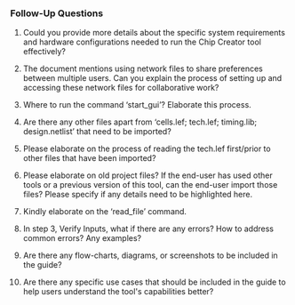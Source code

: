 ### Follow-Up Questions

1. Could you provide more details about the specific system requirements and hardware configurations needed to run the Chip Creator tool effectively?

2. The document mentions using network files to share preferences between multiple users. Can you explain the process of setting up and accessing these network files for collaborative work?

3. Where to run the command ‘start_gui’? Elaborate this process.

4. Are there any other files apart from ‘cells.lef; tech.lef; timing.lib; design.netlist’ that need to be imported?

5. Please elaborate on the process of reading the tech.lef first/prior to other files that have been imported?

6. Please elaborate on old project files? If the end-user has used other tools or a previous version of this tool, can the end-user import those files? Please specify if any details need to be highlighted here.

7. Kindly elaborate on the ‘read_file’ command.

8. In step 3, Verify Inputs, what if there are any errors? How to address common errors? Any examples?

9. Are there any flow-charts, diagrams, or screenshots to be included in the guide?

10. Are there any specific use cases that should be included in the guide to help users understand the tool's capabilities better?

